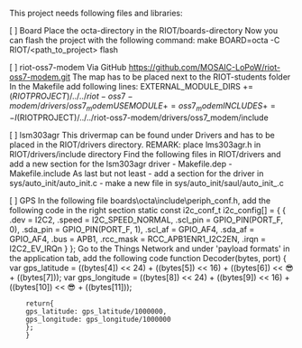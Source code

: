 This project needs following files and libraries:

[ ] Board
    Place the octa-directory in the RIOT/boards-directory
    Now you can flash the project with the following command:
    make BOARD=octa -C RIOT/<path_to_project> flash
    

[ ] riot-oss7-modem
    Via GitHub https://github.com/MOSAIC-LoPoW/riot-oss7-modem.git
    The map has to be placed next to the RIOT-students folder
    In the Makefile add following lines:
        EXTERNAL_MODULE_DIRS += $(RIOTPROJECT)/../../riot-oss7-modem/drivers/oss7_modem
        USEMODULE += oss7_modem
        INCLUDES += -I$(RIOTPROJECT)/../../riot-oss7-modem/drivers/oss7_modem/include

[ ] lsm303agr
    This drivermap can be found under Drivers and has to be placed in the RIOT/drivers directory. 
    REMARK: place lms303agr.h in RIOT/drivers/include directory
    Find the following files in RIOT/drivers and add a new section for the lsm303agr driver
        - Makefile.dep
	    - Makefile.include
    As last but not least 
        - add a section  for the driver in sys/auto_init/auto_init.c
        - make a new file in sys/auto_init/saul/auto_init_<driver>.c

[ ] GPS
    In the following file boards\octa\include\periph_conf.h, add the following code in the right section
        static const i2c_conf_t i2c_config[] = {
        {
            .dev            = I2C2,
            .speed          = I2C_SPEED_NORMAL,
            .scl_pin        = GPIO_PIN(PORT_F, 0),
            .sda_pin        = GPIO_PIN(PORT_F, 1),
            .scl_af         = GPIO_AF4,
            .sda_af         = GPIO_AF4,
            .bus            = APB1,
            .rcc_mask       = RCC_APB1ENR1_I2C2EN,
            .irqn           = I2C2_EV_IRQn
        }
        };
    Go to the Things Network and under 'payload formats' in the application tab, add the following code
        function Decoder(bytes, port) {
        var gps_latitude = ((bytes[4]) << 24) + ((bytes[5]) << 16) + ((bytes[6]) << :sunglasses: + ((bytes[7]));
        var gps_longitude = ((bytes[8]) << 24) + ((bytes[9]) << 16) + ((bytes[10]) << :sunglasses: + ((bytes[11]));

        return{
        gps_latitude: gps_latitude/1000000,
        gps_longitude: gps_longitude/1000000
        };
        }